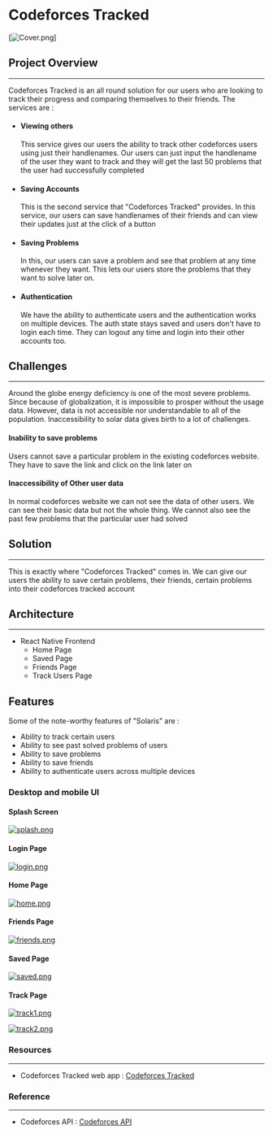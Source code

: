 # Codeforces Tracked

[![Cover.png](https://i.postimg.cc/PqrQZWD4/cft.png)]

## Project Overview
----
Codeforces Tracked is an all round solution for our users who are looking to track their progress and comparing themselves to their friends.
The services are : 
- #### Viewing others
    This service gives our users the ability to track other codeforces users using just their handlenames. Our users can just input the handlename of the user they want to track and they will get the last 50 problems that the user had successfully completed
- #### Saving Accounts
    This is the second service that "Codeforces Tracked" provides. In this service, our users can save handlenames of their friends and can view their updates just at the click of a button

- #### Saving Problems
    In this, our users can save a problem and see that problem at any time whenever they want. This lets our users store the problems that they want to solve later on.
- #### Authentication
    We have the ability to authenticate users and the authentication works on multiple devices. The auth state stays saved and users don't have to login each time. They can logout any time and login into their other accounts too.



## Challenges
---
Around the globe energy deficiency is one of the most severe problems. Since because of globalization, it is impossible to prosper without the usage data. However, data is not accessible nor understandable to all of the population. Inaccessibility to solar data gives birth to a lot of challenges.
#### Inability to save problems
Users cannot save a particular problem in the existing codeforces website. They have to save the link and click on the link later on
#### Inaccessibility of Other user data
In normal codeforces website we can not see the data of other users. We can see their basic data but not the whole thing. We cannot also see the past few problems that the particular user had solved
   
## Solution
---
This is exactly where "Codeforces Tracked" comes in. We can give our users the ability to save certain problems, their friends, certain problems into their codeforces tracked account
## Architecture 
---


- React Native Frontend
  - Home Page 
  - Saved Page
  - Friends Page
  - Track Users Page

## Features

Some of the note-worthy features of "Solaris" are :

- Ability to track certain users
- Ability to see past solved problems of users
- Ability to save problems
- Ability to save friends
- Ability to authenticate users across multiple devices


### Desktop and mobile UI

#### Splash Screen

[![splash.png](https://i.postimg.cc/7LpZg5nf/splash.png)](https://postimg.cc/sB4zzD8r)
#### Login Page

[![login.png](https://i.postimg.cc/g0w0XVRC/login.png)](https://postimg.cc/Ff4vwJTp)
#### Home Page

[![home.png](https://i.postimg.cc/NG8jHf9j/home.png)](https://postimg.cc/5j0JcJSh)
#### Friends Page

[![friends.png](https://i.postimg.cc/SsCNVmgV/friends.png)](https://postimg.cc/sQfrgCdZ)
#### Saved Page

[![saved.png](https://i.postimg.cc/gjpcT15p/saved.png)](https://postimg.cc/k6jdVYqY)

#### Track Page

[![track1.png](https://i.postimg.cc/T1c2MCMD/track1.png)](https://postimg.cc/9wrHyPfm)

[![track2.png](https://i.postimg.cc/CLFLHTkH/track2.png)](https://postimg.cc/dDxYwfWL)


### Resources
---
* Codeforces Tracked web app : [Codeforces Tracked](https://codeforces-tracked.web.app/)

### Reference
---
* Codeforces API : [Codeforces API](https://codeforces.com/apiHelp)
